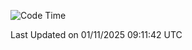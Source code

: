 <!--START_SECTION:waka-->
![Code Time](http://img.shields.io/badge/Code%20Time-1%2C511%20hrs%2019%20mins-blue)


 Last Updated on 01/11/2025 09:11:42 UTC
<!--END_SECTION:waka-->
